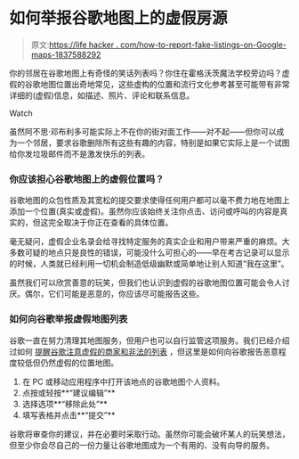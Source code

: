 # 如何举报谷歌地图上的虚假房源

> 原文:[https://life hacker . com/how-to-report-fake-listings-on-Google-maps-1837588292](https://lifehacker.com/how-to-report-fake-listings-on-google-maps-1837588292)

你的邻居在谷歌地图上有奇怪的笑话列表吗？你住在霍格沃茨魔法学校旁边吗？虚假的谷歌地图位置出奇地常见，这些虚构的位置和流行文化参考甚至可能带有非常详细的(虚假)信息，如描述、照片、评论和联系信息。

Watch

虽然阿不思·邓布利多可能实际上不在你的街对面工作——对不起——但你可以成为一个邻居，要求谷歌删除所有这些有趣的内容，特别是如果它实际上是一个试图给你发垃圾邮件而不是激发快乐的列表。

### 你应该担心谷歌地图上的虚假位置吗？

谷歌地图的众包性质及其宽松的提交要求使得任何用户都可以毫不费力地在地图上添加一个位置(真实或虚假)。虽然你应该始终关注你点击、访问或呼叫的内容是真实的，但这完全取决于你正在查看的具体位置。

毫无疑问，虚假企业名录会给寻找特定服务的真实企业和用户带来严重的麻烦。大多数可疑的地点只是良性的错误，可能没什么可担心的——早在考古记录可以显示的时候，人类就已经利用一切机会制造低级幽默或简单地让别人知道“我在这里”。

虽然我们可以欣赏善意的玩笑，但我们也认识到虚假的谷歌地图位置可能会令人讨厌。偶尔，它们可能是恶意的，你应该尽可能报告这些。

### 如何向谷歌举报虚假地图列表

谷歌一直在努力清理其地图服务，但用户也可以自行监管这项服务。我们已经介绍过如何 [提醒谷歌注意虚假的商家和非法的列表](https://lifehacker.com/how-to-find-and-report-fake-businesses-on-google-maps-1835733238) ，但这里是如何向谷歌报告恶意程度较低但仍然虚假的位置地图。

1.  在 PC 或移动应用程序中打开该地点的谷歌地图个人资料。
2.  点按或轻按**“建议编辑”**
3.  选择选项**“移除此处”**
4.  填写表格并点击**“提交”**

谷歌将审查你的建议，并在必要时采取行动。虽然你可能会破坏某人的玩笑想法，但至少你会尽自己的一份力量让谷歌地图成为一个有用的、没有向导的服务。